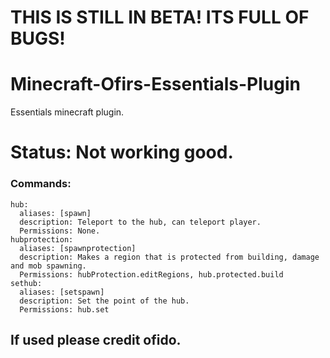 # THIS IS STILL IN BETA! ITS FULL OF BUGS!
# Minecraft-Ofirs-Essentials-Plugin
Essentials minecraft plugin.

# Status: Not working good.

### Commands:
```
hub:
  aliases: [spawn]
  description: Teleport to the hub, can teleport player.
  Permissions: None.
hubprotection:
  aliases: [spawnprotection]
  description: Makes a region that is protected from building, damage and mob spawning.
  Permissions: hubProtection.editRegions, hub.protected.build
sethub:
  aliases: [setspawn]
  description: Set the point of the hub.
  Permissions: hub.set
```

## If used please credit ofido.
